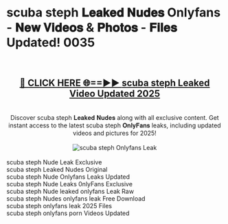 <h1>scuba steph 𝐋𝐞𝐚𝐤𝐞𝐝 𝐍𝐮𝐝𝐞𝐬 Onlyfans - 𝐍𝐞𝐰 𝐕𝐢𝐝𝐞𝐨𝐬 & 𝐏𝐡𝐨𝐭𝐨𝐬 - 𝐅𝐢𝐥𝐞𝐬 Updated! 0035</h1>
        <br>
        <div align="center">
        <h2><a href="https://ishortn.ink/bxWkSV7Me" rel="nofollow">🔴 CLICK HERE 🌐==►► <b>scuba steph Leaked Video Updated 2025</b></a></h2>
        <br>
        Discover scuba steph 𝐋𝐞𝐚𝐤𝐞𝐝 𝐍𝐮𝐝𝐞𝐬 along with all exclusive content. Get instant access to the latest scuba steph 𝐎𝐧𝐥𝐲𝐅𝐚𝐧𝐬 leaks, including updated videos and pictures for 2025!
        <br>
        <br>
        <a href="https://ishortn.ink/bxWkSV7Me" rel="nofollow" data-target="animated-image.originalLink">
            <img src="https://i.imgur.com/1EjSzPs.png" alt="scuba steph Onlyfans Leak" style="max-width: 100%; display: inline-block;" data-target="animated-image.originalImage">
        </a>
        </div>
        <br>
        scuba steph Nude Leak Exclusive<br>
        scuba steph Leaked Nudes Original<br>
        scuba steph Nude Onlyfans Leaks Updated<br>
        scuba steph Nude Leaks 0nlyFans Exclusive<br>
        scuba steph Nude leaked onlyfans Leak Raw<br>
        scuba steph Nudes onlyfans leak Free Download<br>
        scuba steph onlyfans leak 2025 Files<br>
        scuba steph onlyfans porn Videos Updated<br>